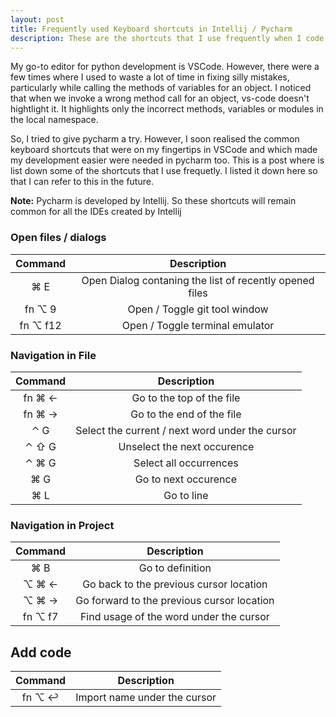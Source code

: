 ```yaml
---
layout: post
title: Frequently used Keyboard shortcuts in Intellij / Pycharm
description: These are the shortcuts that I use frequently when I code
---
```


My go-to editor for python development is VSCode. However, there were a few times where I used to waste a lot of time in fixing silly mistakes, particularly while calling the methods of variables for an object. I noticed that when we invoke a wrong method call for an object, vs-code doesn't hightlight it. It highlights only the incorrect methods, variables or modules in the local namespace.

So, I tried to give pycharm a try. However, I soon realised the common keyboard shortcuts that were on my fingertips in VSCode and which made my development easier were needed in pycharm too. This is a post where is list down some of the shortcuts that I use frequetly. I listed it down here so that I can refer to this in the future.

**Note:**
Pycharm is developed by Intellij. So these shortcuts will remain common for all the IDEs created by Intellij


### Open files / dialogs

| Command | Description |
|:---:|:---:|
| ⌘ E | Open Dialog contaning the list of recently opened files |
| fn ⌥ 9 | Open / Toggle git tool window|
| fn  ⌥  f12 | Open / Toggle terminal emulator|


### Navigation in File

| Command | Description |
|:---:|:---:|
| fn   ⌘   ← | Go to the top of the file|
| fn   ⌘   → | Go to the end of the file|
| ⌃ G | Select the current / next word under the cursor|
| ⌃ ⇧ G| Unselect the next occurence|
| ⌃ ⌘ G| Select all occurrences|
| ⌘ G | Go to next occurence|
| ⌘ L| Go to line|


### Navigation in Project

| Command | Description |
|:---:|:---:|
| ⌘ B | Go to definition |
| ⌥   ⌘   ← | Go back to the previous cursor location|
| ⌥   ⌘   → | Go forward to the previous cursor location|
| fn  ⌥  f7	| Find usage of the word under the cursor|


## Add code

| Command | Description |
|:---:|:---:|
| fn ⌥  ↩ | Import name under the cursor|